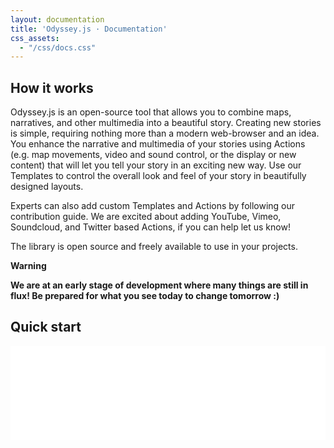 ```yaml
---
layout: documentation
title: 'Odyssey.js · Documentation'
css_assets:
  - "/css/docs.css"
---
```


## How it works

Odyssey.js is an open-source tool that allows you to combine maps, narratives, and other multimedia into a beautiful story. Creating new stories is simple, requiring nothing more than a modern web-browser and an idea. You enhance the narrative and multimedia of your stories using Actions (e.g. map movements, video and sound control, or the display or new content) that will let you tell your story in an exciting new way. Use our Templates to control the overall look and feel of your story in beautifully designed layouts.

Experts can also add custom Templates and Actions by following our contribution guide. We are excited about adding YouTube, Vimeo, Soundcloud, and Twitter based Actions, if you can help let us know!

The library is open source and freely available to use in your projects.

**Warning**

**We are at an early stage of development where many things are still in flux! Be prepared for what you see today to change tomorrow :)**

## Quick start

<iframe src="//player.vimeo.com/video/97968118" width="100%" frameborder="0" webkitallowfullscreen mozallowfullscreen allowfullscreen>

**TODO** Add text

### Create a new Story

If you want to start using the on-line editor, go to the [homepage](../), click the button to create a new story or just go [here](../editor/editor.html).

#### Name your project

Change the top level data in the editor. Change the _title_ and the _author_. You should see changes to these elements live in the Template preview.

~~~md
- title: "10 years later..."
- author: "Homer"
~~~

#### Add story content

Stories are broken down into _chapters_. Each chapter begins with a _title_ and then can contain a mix of headlines, text and other Markdown elements (images, links, etc.). Here is an example of one chapter:

~~~md
# The beginning

Tell me, O muse, of that ingenious
hero who travelled far
~~~

### Publish your story

There are a few options for publishing your story. The first is to publish it directly to the web using the **Publish** button. By using the Publish button, your story will be hosted on GitHub and you will be provided a public link to share and view your story. The second way to publish a story is to click the **Download** button to save a local copy of the story. You can then host this copy on your own GitHub account or your own servers. The archive will contain the HTML, CSS, and JavaScript you need to publish the story wherever you prefer.

**TODO**
**Include annotated image of the publish options**

### Publish it on your site

In the **Share** options for your story, you can select the third option, _IFRAME_.

<img src='{{ "/img/share.png" | prepend: site.baseurl }}' width="100%" />

After you have selected iFrame, you can use this code to embed your story on your website or blog.

### Save and return to your story

You can always save and return to your existing story by bookmarking your current URL. The URL is dynamic, so any changes you make in the editor will result in a new URL. **Be sure to rebookmark the page if you make changes**. You can also _cut & paste_ the URL to share with collaborators.

## The Odyssey Editor

The Odyssey Editor allows you to link map changes and movements to different elements in a web document through the use of [Markdown](http://daringfireball.net/projects/markdown/syntax). We have included a small number of webpage templates to help you quickly create your stories.

<img src="http://i.imgur.com/i0c3bLL.gif" width="100%" />

### Hosted Templates

Templates control the overal structure and layout of your story. They define the position of your map and story elements and define the method by which your story will progress. We have developed three templates to get you started.

#### Slide template

The slide template acts like a Keynote or PowerPoint presentation. Your story is broken down into different states or slides, so you can go forward or backward just by clicking the arrows on the screen buttons or by pressing the forward/back arrows on your keyboard. This is perfect for stories that don't have too much text and you want to highlight the map as the principal element.

[See a live example](http://bl.ocks.org/anonymous/raw/c51948a0d1ac9e417887/#1)

**todo**
Swap the example with a How-to type example like Torque

#### Scroll template

The scroll template is moves based on when the viewer scrolls the page. As you scroll up or down, the story moves forward or backward. This template works really well with stories that have a lot of editorial content such as images and texts, and where the map adds more context to the story.

[See a live example](http://bl.ocks.org/anonymous/raw/afbe3502bc3391a29502/)

**todo**
Swap the example with a How-to type example like Torque

#### Torque template

Use this template if your data is animated. This template adds triggers to your animated map so when reaching a certain point on the timeline your contextual information changes. This is perfect for adding extra information to animated stories.

[See a live example](http://bit.ly/1n6kTDn)

### Custom templates

Experts can create and use custom Templates with Odyssey. If you are interested in using a custom template see the following section: **link**

**TODO**
**Add link to correct section below when prepared**

## Advanced use of the editor

### Markdown syntax

Markdown syntax is used in the Odyssey Editor and contains all the features documented in the [Daring Fireball](http://daringfireball.net/projects/markdown/syntax) documentation.

### Config block

The config block is a control element at the top of your story's Markdown document. You can capture information such as _author_ and _project title_ using the config block. Depending on which template you choose, information from the config block may be displayed as part of the webpage.

#### Default options

~~~md
- title: "This is my story title"
- author: "Odyssey master"
~~~
In the Scroll and Slide templates, you will see these two options as defaults:

- title: "_Title of your story_"
- author: "_Name of the story author_"

#### Torque options

~~~md
- vizjson: "http://viz2.cartodb.com/api/v2/viz/your-viz-key-here/viz.json"
- duration: 30
~~~
If you are creating a visualization that uses Torque, you will see the following options in addition to the default:

- vizjson: "_the url to your cartodb torque visualization_"
- duration: "_duration of torque animation (default is 30)_"

### Chapters

Chapters define each section of your story and allow you to perform new Actions when a user reaches the chapter. Chapters are defined by including a new header element, the `#` in Markdown. In this example code shown, the line **# The escape** would indicate the start of a new chapter.

~~~md
# The escape

But as the sun was rising from the
fair sea into the firmament...
~~~

### The Actions block

At the heart of Odyssey are **Actions**. For each chapter of your story, you can add one or many actions to unfold when the reader arrives. Each time you add a new chapter, an **add** button appears in the editor to the left of the chapter's starting line. You can click the add button to create new Actions in the chapter. You can string Actions together, one followed by the next, and use the Sleep action to create delays between actions.

You can also add actions manually once you get a hang of the syntax. The code shown here demonstrates what a chapter title and action block will look like in the editor.

~~~md
# Title of the section

- center: [10.000, -10.000]
- zoom: 6
L.marker([0.0000, 0.0000]).actions.addRemove(S.map)
~~~

See the list below for a complete list of available actions and their descriptions.

#### Map Actions

_Move to_
- Sets the map's center point in latitude and longitude decimal degrees

~~~md
- center: [40.7127, -74.0059]
~~~

_Zoom to_
- Sets the map's zoom level using an integer number from 0 to 18

~~~md
- zoom: 3
~~~

#### Control Actions

_Sleep_
- Pauses the map at a location you determine with the Map Actions above, for a pre-set period of time (in milliseconds)

#### Data Actions

_Show marker_
- Places a marker at a latitude/longitude point which you specify

_Show infowindow_ 

- **todo** (ask @javisantana when this will be ready)

#### Video actions

**todo** ask @javisantana when this will be ready.

#### Audio actions

**todo** _html5audio_

**pending** _soundcloud_

#### Torque Actions

_Insert time_ 
- _Insert time_ is an option that links your current story stage with the current frame of your Torque animation. If triggered, it will insert the _step_ option into your options and signify when in the Torque animation to display the current stage of your story. 

~~~md
```
- step: 86
```
~~~

_Pause_ 
- Tells the Torque animated map to pause playing at the current step. Often used with the _Sleep_ action to stay at a given step in the Torque animation before triggering a _Play_ action again. 

~~~md
S.torqueLayer.actions.pause()
~~~

_Play_ 
- Tells the Torque animated map to continue playing. The default state is _play_, so only use this after a _pause_ action.

~~~md
S.torqueLayer.actions.play()
~~~

### Images

Adding images in Markdown is simple, and you have a few options. The first is the following:

~~~md
![Alt text](/path/to/img.jpg)
~~~

Here, the "Alt text" will appear when you hover, and the image path or URL is specified in the parentheses.

If you want to use a defined image reference, you can also do that. The markdown would look like:

~~~md
![Alt text][id]
~~~

Here, the Alt text is the same as above, but the [id] is the name of a defined image reference which you have named elsewhere. It would look something like:

~~~md
[id]: url/to/image  "Optional title attribute"
~~~

Finally, you can also use simple HTML <img> tags if you wish to edit attributes of the image, like size. For example:

~~~html
<img width="200px" src="http://imgur.com/69Gxjih.jpg" />
~~~

### Links

In Markdown, there are two ways to add links. Both are similar to how you add images, which we described above. The simplest way is to add links inline. Your markdown would look like:

~~~md
This is [an example](http://example.com/ "Title") inline link.
~~~

Here, the text in brackets would be the active link. The URL is placed within parentheses and can also be a relative path to a local resource. The Title is entirely optional, and can be left out.

You can also use a reference-style link, which would look like:

~~~md
This is [an example][id] reference-style link.
~~~

Here, the first text in parentheses would be the link, and the second text is a label refering to the label you have defined elsewhere in your document. The definition of your label (i.e. assigning it a URL to visit) would look like:

~~~md
[id]: http://example.com/  "Optional Title Here"
~~~

## Javascript API

### Install

Grab dist/odyssey.js and add it at the end of your `<body>` element in your html file.

~~~html
<script src="odyssey.js"></script>
~~~

### Quick start

**TODO**

### Story object

The main object in Odyssey.js is the Story object. You can initialize a new story object as follows:

~~~javascript
var story = O.Story();
~~~

#### addState(_trigger_, _action_)

Adds a new state to the story. [`action`](#) will be called when [`trigger`](#) is triggered. Action method is called **once** when the story enters
in this state so if the trigger is raised another time when the state is active the action is not called. See ``addLinearState``.

~~~javascript
Story().addState(O.Keys().right(), map.actions.moveTo(-1.2, 45));
~~~

#### addLinearState(_trigger_, _action_)

Does the same than `addState` but in this case `update` method in the `action` is called every time
the trigger is updated.

#### state()

Returns the current state number, 0 based index.

#### go(action_index,[ options])

Move story to the desired state

  - `action_index`: Base 0 index of state

Available options

  - `reverse`: Boolean, default false. Set it to true to call `reverse` method in the trigger when the state is set.

~~~javascript
// This goes to the second state in the story
Story().go(1);
~~~

### Action object

Converts a function or object into an action.

~~~javascript
var hideDivAction = O.Action(function() {
    $('#element').hide()
});

// this hides #element when right key is pressed
story.addAction(O.Keys().right(), hideDivAction)
~~~

More advanced actions can be created. For example, let's define one that shows an element when the story enters in
the state and hides it when leaves it:

~~~javascript
function ShowHideAction(el) {
    return O.Action({
        enter: function() {
            el.show()
        },
        exit: function() {
            el.hide()
        }
    });
}

story.addState(O.Keys().right(), ShowHideAction($('#element')));
~~~


### Trigger object

Creates a trigger that can raise actions. For example, below is a trigger that is raised every 3 seconds.

~~~javascript
function IntervalTrigger() {
    t = O.Trigger();
    setInterval(funtion() {
        t.trigger();
    }, 3000)
    return t;
}

// Note that if the trigger is raised again it has no effect
story.addState(IntervalTrigger(), O.Debug().log('enter'));
~~~

#### trigger(_number_)

Raises the trigger. Optionally takes an argument, float [0, 1] if the action is linear, i.e a scroll

~~~javascript
    t = O.Trigger();
    story.addState(t, action);
    t.trigger(); // this enters in the state and calls "action"
~~~

for linear states:

~~~javascript
    t = O.Trigger();
    story.addState(t, O.Action({

        enter: function() {
            console.log("enter");
        },

        update: function(t) {
            console.log(t);
        }

    });
    t.trigger(); // "enter"
    t.trigger(0.2); // "0.2"
~~~

actions without ``update`` method are not called more than once (on action enter)


### Step Object

Accepts an unlimited number of actions and execute them in a sequence. Waits until the previous action is completed to start with the next one. The example below raises `finish` signal when all the tasks from all the actions have been completed.

~~~javascript
var step = O.Step(action1, action2, action3);
step.on('finish.app', function() {
  console.log("all tasks performed");
});

Story().addState(trigger, step);
~~~

The following example shows how to include a [`Sleep`](#) between actions

~~~javascript
story.addState(O.Keys().right(), O.Step(
  O.Debug().log('rigth key pressed'),
  O.Sleep(1000),
  O.Debug().log('this is printed after 1 second')
))
~~~


### Parallel Object

Similar to Step but execute the defined actions at the same time. The example below raises `finish` signal when all the tasks from all the actions have been completed.

~~~javascript
var parallel = Parallel(action1, action2, action3);
parallel.on('finish.app', function() {
  console.log("all tasks performed");
});

O.Story().addState(trigger, parallel);
~~~


### Sequence Object

Contains the logic for moving forward and backward through the story states attached to your story object.

~~~javascript
var seq = O.Sequence();
O.Story()
  .addState(seq.step(0), action1);
  .addState(seq.step(1), action2);

seq.next() // raises action1
seq.next() // raises action2
~~~

#### next()

Goes to the nextstate

#### prev()

Goes to the prev state

#### step(_number_)

Generates a trigger which is raised when the sequence moves to state `n`

#### current(_number_)

Set (triggers) or get the current step

~~~javascript
var seq = O.Sequence();
O.Story()
  .addState(seq.step(0), action1);
  .addState(seq.step(1), action2);

seq.current(0); // raises action1
console.log(seq.current()); // 0
~~~


### Keys

The `keys` object abstracts the keyboard based interaction with your story, allowing you to quickly attach left and right key strokes to movement through your story.

~~~javascript
O.Story()
  .addState(O.Keys().left(), action1);
  .addState(O.Keys().right(), action1);
~~~

It also can be used together with the [`Sequence`](#) object.

~~~javascript
O.Keys().left().then(seq.prev, seq);
O.Keys().right().then(seq.next, seq);
~~~

#### right()

Returns a trigger that is raised when user press right key

#### left()

Returns a trigger that is raised when user press left key

### O.Gestures([el])

Same than ``O.keys`` but suited for touch devices, it allows to track events like swipe.

It optionally gets a DOM element where to attach the events.

The tipical usage is with ``Keys`` and a ``Sequence``

~~~javascript

var seq = O.Sequence()

O.Keys().left().then(seq.prev, seq);
O.Keys().right().then(seq.next, seq);

if ("ontouchstart" in document.documentElement) {
  O.Gestures().swipeLeft().then(seq.prev, seq)
  O.Gestures().swipeRight().then(seq.next, seq)
}

O.Story()
  .addState(seq.step(0), action1);
  .addState(seq.step(1), action2);

~~~

It uses [Hammer.js](http://eightmedia.github.io/hammer.js/) under the hood

#### swipeLeft
returns a trigger which is called when the element recieves a swipe event to the left

#### swipeRight

#### swipeUp

#### swipeDown



### Scroll
Manages page scroll

~~~javascript
// action will be called when the scroll is within the vertical scape of #myelement
O.Story()
    .addState(O.Scroll().within($('#myelement'), action)
~~~

#### within(_el_)
Returns a trigger raised when the scroll is within the vertical space of the specified element. For example, if there is a #div_element with style `position: absolute; top: 400px` the trigger will be raised when the scroll of the page is 400px.

`el` can be a DOMElement or a jQuery object and optionally an `offset` can be set.

~~~javascript
// in this case the trigger will be raised when the scroll of the page is at 200px
O.Story()
  .addState(O.Scroll().within($('#myelement').offset(200), action)
~~~

#### less(_el_)
Returns a trigger which is raised when the scroll is less than the element position in pixels `element` can be a DOMElement or a jQuery object.

#### greater(_el_)
Returns a trigger which is raised when the scroll is greater than the element position in pixels `element` can be a DOMElement or a jQuery object.


### Slides
Given an DOM element with children return actions to swtich between them. With the following html:

~~~html
<div id="slides">
    <div class="slide">slide 1</div>
    <div class="slide">slide 2</div>
</div>
~~~

A story like this can be created with the following code.

~~~javascript
var slides = O.Slides($('#slides'));
O.Story()
    .addState(trigger1, slides.activate(0))
    .addState(trigger2, slides.activate(1))
~~~

When `trigger1` is raised, the first slide will have the style `display: block` and the other ones `display: none`. It hides all when no action was raised.


### Leaflet Object

#### Map Object
Contains actions to manage the Leaflet Map object. This is included as a leaflet map plugin, so can be used from `actions`.

~~~javascript
var map = new L.Map('map', {
  center: [37, -91],
  zoom: 6
});

O.Story()
  .addState(O.Scroll().within($('#myelement'), map.actions.panTo([37.1, -92]);
~~~

#### panTo(_latlng_)

Use when only center need to be changed. For changing center and zoom at the same time see ``setView``
See Leaflet [panTo](http://leafletjs.com/reference.html#map-panto) method

#### setView()

See Leaflet [setView](http://leafletjs.com/reference.html#map-setview) method. Use this when zoom
and center are changed at the same time

~~~javascript
O.Story()
  .addState(trigger, map.actions.panView([37.1, -92], 10);
~~~

#### setZoom()

Use when only zoom need to be changed. For changing center and zoom at the same time see ``setView``
See Leaflet [setZoom](http://leafletjs.com/reference.html#map-setzoom) method


### Marker
Creates actions to manage leaflet markers. It can be used as a leaflet plugin using `actions` in ``L.Marker`` instance

~~~javascript
var map = new L.Map('map', {
  center: [37, -91],
  zoom: 6
});

O.Story()
  .addState(
    O.Scroll().within($('#myelement'),
    L.marker([37.1, -92]).actions.addTo(map)
  );
~~~

#### addTo(_map_)
Creates an action that adds the marker instance to the specified `map`.

#### addRemove(_map_)
Creates an action that adds the marker instance to the specified `map` when the story enters in the action and removes when the story leaves it.

### Icon
Creates an action that changes the icon of a marker. It receives two arguments _(iconEnabled, iconDisabled)_.

~~~javascript
var marker = L.marker([0, 0])
O.Story()
  .addState(
    O.Scroll().within($('#myelement'),
    marker.actions.icon('enabled.png', 'disabled.png')
  );
~~~


### Popup
Creates actions to manage [leaflet popups](http://leafletjs.com/reference.html#popup) or also called infowindows. It can be used as a leaflet plugin using `actions` attribute.

~~~javascript
var map = new L.Map('map', {
  center: [37, -91],
  zoom: 6
});
var popup = L.popup().setLatLng(latlng).setContent('<p>popup for action1</p>')

O.Story()
  .addState(O.Scroll().within($('#myelement'), popup.actions.openOn(map));
~~~

#### openOn(_map_)

Returns an action that opens the popup in the specified `map` see [L.Popup.openOn](http://leafletjs.com/reference.html#popup-openon) documentation.

### CSS
Actions related to css tasks. All the actions inside this module needs the elements to be jQuery.

#### toggleClass

toggle a class for an element, same than jQuery ``toggleClass``.

~~~javascript
O.Story()
  .addState(trigger, CSS($('#element')).toggleClass('visible'));
~~~

### Debug

Actions for debugging pourposes.

#### log(_text_)
Prints current state plus the `text`.

~~~javascript
O.Story()
  .addState(trigger, Debug().log('this is a test'));
~~~

### Location
Actions related with the `window.location` object, like change the url hash.

#### changeHash(_string_)

Changes the url hash

~~~javascript
O.Story()
  .addState(trigger, Location.changeHash('/slide/1'));
~~~

### Sleep(_ms_)

Action that sleeps the execution for some time, it's useful when using `Step`.

~~~javascript
O.Story()
  .addState(trigger, O.Step(
    Debug().log('executed now')),
    O.Sleep(1000),
    Debug().log('executed 1 second later'))
  ));
~~~

### Audio
Actions to control HTML5 audio element

#### play

~~~javascript
O.Story()
  .addState(trigger, O.Audio('#audio_el').play());
~~~

#### pause

~~~javascript
O.Story()
  .addState(trigger, O.Audio('#audio_el').pause());
~~~

#### setCurrentTime(_t_)

Sets current play time

~~~javascript
O.Story()
  .addState(trigger, O.Audio('#audio_el').setCurrentTime(1400));
~~~

### Basic functions

_todo_

### Advanced functions

### YouTube

_todo_

### Torque

_todo_

### Custom functions

_todo_

## Contributing code

### Improving documentation

Now go to [http://locahost:8000/docs/index.html](http://locahost:8000/docs/index.html)

You can add to or edit this file by editing the [Markdown](http://daringfireball.net/projects/markdown/syntax) in the file docs/doc.md.

### Developing the Editor

First, change into the editor and start compass.

~~~sh
editor/
compass watch
~~~

Next, start the server as above and go to [http://locahost:8000/editor/editor.html](http://locahost:8000/editor/editor.html)

### Submitting improvements

Send a pull request to the original Odyssey.js repository!


## Developers

_todo intro_

### Run locally

**Step 1: Checkout the code**

~~~sh
git clone git@github.com:CartoDB/odyssey.js.git
cd odyssey.js
~~~

**Step 2: Install dependancies**

~~~sh
npm install
gem system --update
gem install compass
~~~

**Step 3. Start the server**

~~~sh
python -m SimpleHTTPServer
~~~

Now go to [http://locahost:8000/editor/editor.html](http://locahost:8000/editor/editor.html)

### Custom templates

Authoring new templates can be useful if you want to deploy new stories with a custom look and feel or if you have a new story type you want to contribute back to the Odyssey project for others to use.

**TODO**
_describe the rest of how to author a template_

**Adding to Odyssey**

If you are particularly happy with your template and think it could be useful for others, submit a pull request. See the Contributing section above for how to contribute. **TODO, make link to Contributing live**

### Custom Actions

**Action format**

_TODO_
_actions are written in this format... yada yada_

**Using locally**

_you can test your new actions locally by rebuilding the libarary_
_todo_
_steps for compile_

**Adding to Odyssey**

If you are particularly happy with your template and think it could be useful for others, submit a pull request. See the Contributing section above. **TODO, make link to Contributing live**


